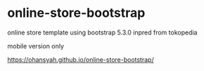 # online-store-bootstrap
online store template using bootstrap 5.3.0 inpred from tokopedia

mobile version only

https://ohansyah.github.io/online-store-bootstrap/